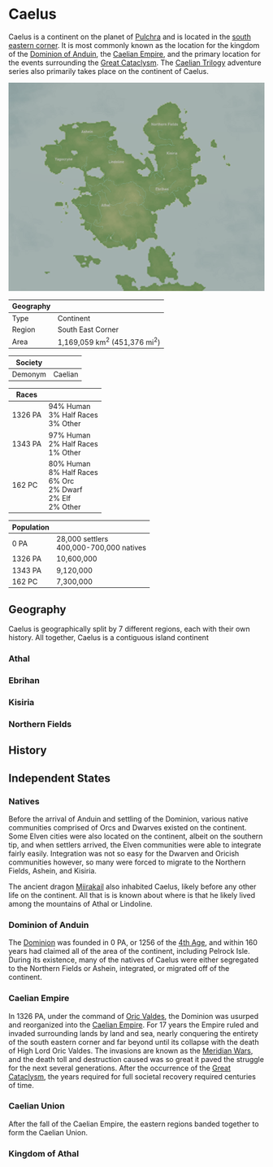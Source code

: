# Caelus

Caelus is a continent on the planet of [Pulchra](../Planes/pulchra.md) and is located in the [south eastern corner](../Planes/pulchra.md#south-eastern-corner). It is most commonly known as the location for the kingdom of the [Dominion of Anduin](../../Factions/Nations/dominion_of_anduin.md), the [Caelian Empire](../../Factions/Nations/caelian_empire.md), and the primary location for the events surrounding the [Great Cataclysm](../../Events/great_cataclysm.md). The [Caelian Trilogy](../../Campaigns/caelian_trilogy.md) adventure series also primarily takes place on the continent of Caelus.

![](../../Media/caelus.png)

| Geography | |
| - | - |
| Type | Continent |
| Region | South East Corner |
| Area | 1,169,059 km<sup>2</sup> (451,376 mi<sup>2</sup>)  |

| Society | |
| - | - |
| Demonym | Caelian |

| Races | |
| - | - |
| 1326 PA | 94% Human<br>3% Half Races<br>3% Other |
| 1343 PA | 97% Human<br>2% Half Races<br>1% Other |
| 162 PC | 80% Human<br>8% Half Races<br>6% Orc<br>2% Dwarf<br>2% Elf<br>2% Other |

| Population | |
| - | - |
| 0 PA | 28,000 settlers<br>400,000-700,000 natives |
| 1326 PA | 10,600,000 |
| 1343 PA | 9,120,000 |
| 162 PC | 7,300,000 |

## Geography

Caelus is geographically split by 7 different regions, each with their own history. All together, Caelus is a contiguous island continent

### Athal

### Ebrihan

### Kisiria

### Northern Fields

## History

## Independent States

### Natives

Before the arrival of Anduin and settling of the Dominion, various native communities comprised of Orcs and Dwarves existed on the continent. Some Elven cities were also located on the continent, albeit on the southern tip, and when settlers arrived, the Elven communities were able to integrate fairly easily. Integration was not so easy for the Dwarven and Oricish communities however, so many were forced to migrate to the Northern Fields, Ashein, and Kisiria.

The ancient dragon [Miirakail](../../Characters/miirakail.md) also inhabited Caelus, likely before any other life on the continent. All that is is known about where is that he likely lived among the mountains of Athal or Lindoline.

### Dominion of Anduin

The [Dominion](../../Factions/Nations/dominion_of_anduin.md) was founded in 0 PA, or 1256 of the [4th Age](../../Events/timeline.md#4th---age-of-the-ancients), and within 160 years had claimed all of the area of the continent, including Pelrock Isle. During its existence, many of the natives of Caelus were either segregated to the Northern Fields or Ashein, integrated, or migrated off of the continent.

### Caelian Empire

In 1326 PA, under the command of [Oric Valdes](../../Characters/oric_valdes.md), the Dominion was usurped and reorganized into the [Caelian Empire](../../Factions/Nations/caelian_empire.md). For 17 years the Empire ruled and invaded surrounding lands by land and sea, nearly conquering the entirety of the south eastern corner and far beyond until its collapse with the death of High Lord Oric Valdes. The invasions are known as the [Meridian Wars](../../Events/meridian_wars.md), and the death toll and destruction caused was so great it paved the struggle for the next several generations. After the occurrence of the [Great Cataclysm](../../Events/great_cataclysm.md), the years required for full societal recovery required centuries of time.

### Caelian Union

After the fall of the Caelian Empire, the eastern regions banded together to form the Caelian Union.

### Kingdom of Athal